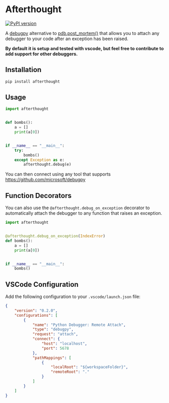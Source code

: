 # Afterthought

[![PyPI version](https://badge.fury.io/py/afterthought.svg)](https://badge.fury.io/py/afterthought)

A [debugpy](https://github.com/microsoft/debugpy) alternative to [pdb.post_mortem()](https://docs.python.org/3/library/pdb.html#pdb.post_mortem) that allows you to attach any debugger to your code after an exception has been raised.

**By default it is setup and tested with vscode, but feel free to contribute to add support for other debuggers.**

## Installation

```bash
pip install afterthought
```

## Usage

```python
import afterthought


def bombs():
    a = []
    print(a[0])


if __name__ == "__main__":
    try:
        bombs()
    except Exception as e:
        afterthought.debug(e)

```

You can then connect using any tool that supports https://github.com/microsoft/debugpy


## Function Decorators

You can also use the `@afterthought.debug_on_exception` decorator to automatically attach the debugger to any function that raises an exception.

```python
import afterthought


@afterthought.debug_on_exception(IndexError)
def bombs():
    a = []
    print(a[0])


if __name__ == "__main__":
    bombs()
```

## VSCode Configuration

Add the following configuration to your `.vscode/launch.json` file:

```json
{
    "version": "0.2.0",
    "configurations": [
        {
            "name": "Python Debugger: Remote Attach",
            "type": "debugpy",
            "request": "attach",
            "connect": {
                "host": "localhost",
                "port": 5678
            },
            "pathMappings": [
                {
                    "localRoot": "${workspaceFolder}",
                    "remoteRoot": "."
                }
            ]
        }
    ]
}
```
